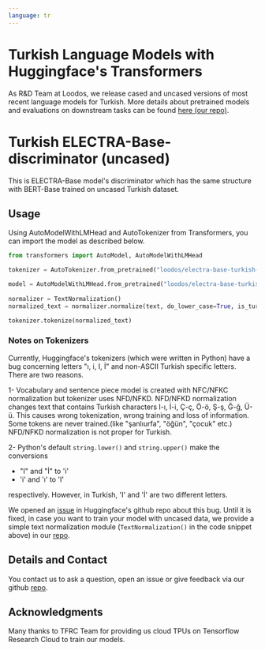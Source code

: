 ```yaml
---
language: tr
---
```


# Turkish Language Models with Huggingface's Transformers

As R&D Team at Loodos, we release cased and uncased versions of most recent language models for Turkish. More details about pretrained models and evaluations on downstream tasks can be found [here (our repo)](https://github.com/Loodos/turkish-language-models).

# Turkish ELECTRA-Base-discriminator (uncased)

This is ELECTRA-Base model's discriminator which has the same structure with BERT-Base trained on uncased Turkish dataset.

## Usage

Using AutoModelWithLMHead and AutoTokenizer from Transformers, you can import the model as described below.

```python
from transformers import AutoModel, AutoModelWithLMHead

tokenizer = AutoTokenizer.from_pretrained("loodos/electra-base-turkish-uncased-discriminator", do_lower_case=False)

model = AutoModelWithLMHead.from_pretrained("loodos/electra-base-turkish-uncased-discriminator")
 
normalizer = TextNormalization()
normalized_text = normalizer.normalize(text, do_lower_case=True, is_turkish=True)

tokenizer.tokenize(normalized_text)
```

### Notes on Tokenizers
Currently, Huggingface's tokenizers (which were written in Python) have a bug concerning letters "ı, i, I, İ" and non-ASCII Turkish specific letters. There are two reasons.

1- Vocabulary and sentence piece model is created with NFC/NFKC normalization but tokenizer uses NFD/NFKD. NFD/NFKD normalization changes text that contains Turkish characters I-ı, İ-i, Ç-ç, Ö-ö, Ş-ş, Ğ-ğ, Ü-ü. This causes wrong tokenization, wrong training and loss of information. Some tokens are never trained.(like "şanlıurfa", "öğün", "çocuk" etc.) NFD/NFKD normalization is not proper for Turkish.

2- Python's default ```string.lower()``` and ```string.upper()``` make the conversions

- "I" and "İ" to 'i'
- 'i' and 'ı' to 'I'

respectively. However, in Turkish, 'I' and 'İ' are two different letters. 

We opened an [issue](https://github.com/huggingface/transformers/issues/6680) in Huggingface's github repo about this bug. Until it is fixed, in case you want to train your model with uncased data, we provide a simple text normalization module (`TextNormalization()` in the code snippet above) in our [repo](https://github.com/Loodos/turkish-language-models).


## Details and Contact

You contact us to ask a question, open an issue or give feedback via our github [repo](https://github.com/Loodos/turkish-language-models).

## Acknowledgments

Many thanks to TFRC Team for providing us cloud TPUs on Tensorflow Research Cloud to train our models.

